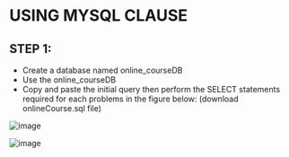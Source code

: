 # USING MYSQL CLAUSE

## STEP 1:
- Create a database named online_courseDB
-  Use the online_courseDB
- Copy and paste the initial query then perform the SELECT statements required for each
  problems in the figure below: (download onlineCourse.sql file)

![image](https://github.com/user-attachments/assets/10f92444-a4c4-4705-821c-0f56241e79e2)

![image](https://github.com/user-attachments/assets/2997bc66-ec4b-4ad3-849b-61804522aade)



